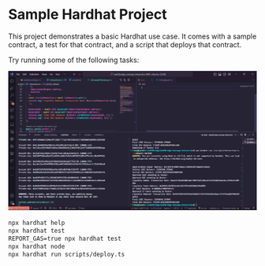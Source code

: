 # Sample Hardhat Project

This project demonstrates a basic Hardhat use case. It comes with a sample contract, a test for that contract, and a script that deploys that contract.

Try running some of the following tasks:

![Terminal](terminal.png)

```shell
npx hardhat help
npx hardhat test
REPORT_GAS=true npx hardhat test
npx hardhat node
npx hardhat run scripts/deploy.ts
```
